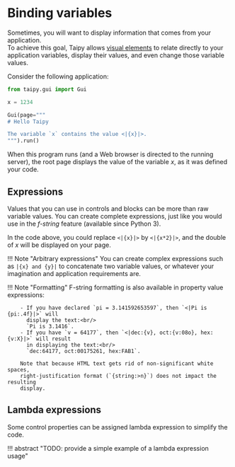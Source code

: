 # Binding variables

Sometimes, you will want to display information that comes from your application.<br/>
To achieve this goal, Taipy allows [visual elements](viselements/index.md)
to relate directly to your application variables, display their values, and even
change those variable values.

Consider the following application:

```py linenums="1"
from taipy.gui import Gui

x = 1234

Gui(page="""
# Hello Taipy

The variable `x` contains the value <|{x}|>.
""").run()
```

When this program runs (and a Web browser is directed to the running server), the
root page displays the value of the variable _x_, as it was defined your code.

## Expressions

Values that you can use in controls and blocks can be more than raw variable values.
You can create complete expressions, just like you would use
in the _f-string_ feature (available since Python 3).

In the code above, you could replace `<|{x}|>` by `<|{x*2}|>`, and the double of _x_
will be displayed on your page.

!!! Note "Arbitrary expressions"
        You can create complex expressions such as `|{x} and {y}|` to concatenate
        two variable values, or whatever your imagination and application requirements are.

!!! Note "Formatting"
        F-string formatting is also available in property value expressions:

        - If you have declared `pi = 3.141592653597`, then `<|Pi is {pi:.4f}|>` will
          display the text:<br/>
          `Pi is 3.1416`.
        - If you have `v = 64177`, then `<|dec:{v}, oct:{v:08o}, hex:{v:X}|>` will result
          in displaying the text:<br/>
          `dec:64177, oct:00175261, hex:FAB1`.

        Note that because HTML text gets rid of non-significant white spaces,
        right-justification format (`{string:>n}`) does not impact the resulting
        display.

## Lambda expressions

Some control properties can be assigned lambda expression to simplify the
code.

!!! abstract "TODO: provide a simple example of a lambda expression usage"
